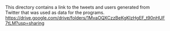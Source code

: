 This directory contains a link to the tweets and users generated from Twitter that was used as data for the programs.
https://drive.google.com/drive/folders/1MvaOQXCzzBeKgKlzHgEF_t90nHUF7tLM?usp=sharing 
